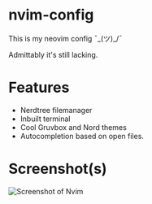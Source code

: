 # nvim-config
This is my neovim config  ¯\_(ツ)_/¯

Admittably it's still lacking.
<br>
# Features
- Nerdtree filemanager
- Inbuilt terminal
- Cool Gruvbox and Nord themes
- Autocompletion based on open files.

# Screenshot(s)
![Screenshot of Nvim](/repository/screenshots/1.png? "Screenshot 1")

